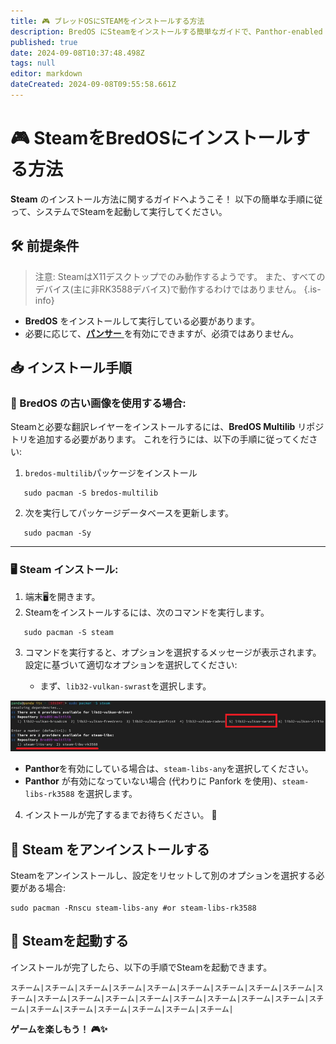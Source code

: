 ```yaml
---
title: 🎮 ブレッドOSにSTEAMをインストールする方法
description: BredOS にSteamをインストールする簡単なガイドで、Panthor-enabled と、Panthor以外の両方の設定をステップバイステップで説明します。
published: true
date: 2024-09-08T10:37:48.498Z
tags: null
editor: markdown
dateCreated: 2024-09-08T09:55:58.661Z
---
```


# 🎮 SteamをBredOSにインストールする方法

**Steam** のインストール方法に関するガイドへようこそ！ 以下の簡単な手順に従って、システムでSteamを起動して実行してください。

## 🛠️ 前提条件

> 注意: SteamはX11デスクトップでのみ動作するようです。 また、すべてのデバイス(主に非RK3588デバイス)で動作するわけではありません。
> {.is-info}

- **BredOS** をインストールして実行している必要があります。
- 必要に応じて、[**パンサー** ](/ja/how-to/how-to-setup-panthor) を有効にできますが、必須ではありません。

## 📥 インストール手順

### 🔄 BredOS の古い画像を使用する場合:

Steamと必要な翻訳レイヤーをインストールするには、**BredOS Multilib** リポジトリを追加する必要があります。 これを行うには、以下の手順に従ってください:

1. `bredos-multilib`パッケージをインストール

```
   sudo pacman -S bredos-multilib
```

2. 次を実行してパッケージデータベースを更新します。

```
   sudo pacman -Sy
```

---

### 🖥️ Steam インストール:

1. 端末🖥️を開きます。
2. Steamをインストールするには、次のコマンドを実行します。

```
   sudo pacman -S steam
```

3. コマンドを実行すると、オプションを選択するメッセージが表示されます。 設定に基づいて適切なオプションを選択してください:

   - まず、`lib32-vulkan-swrast`を選択します。

![steam_libs_selection.png](/steam_libs_selection.png)

- **Panthor**を有効にしている場合は、`steam-libs-any`を選択してください。
- **Panthor** が有効になっていない場合 (代わりに Panfork を使用)、`steam-libs-rk3588` を選択します。

4. インストールが完了するまでお待ちください。 🎉

## 🔄 Steam をアンインストールする

Steamをアンインストールし、設定をリセットして別のオプションを選択する必要がある場合:

```
sudo pacman -Rnscu steam-libs-any #or steam-libs-rk3588
```

## 🚀 Steamを起動する

インストールが完了したら、以下の手順でSteamを起動できます。

```
スチーム|スチーム|スチーム|スチーム|スチーム|スチーム|スチーム|スチーム|スチーム|スチーム|スチーム|スチーム|スチーム|スチーム|スチーム|スチーム|スチーム|スチーム|スチーム|スチーム|スチーム|スチーム|スチーム|スチーム|スチーム|
```

**ゲームを楽しもう！ 🎮✨**

